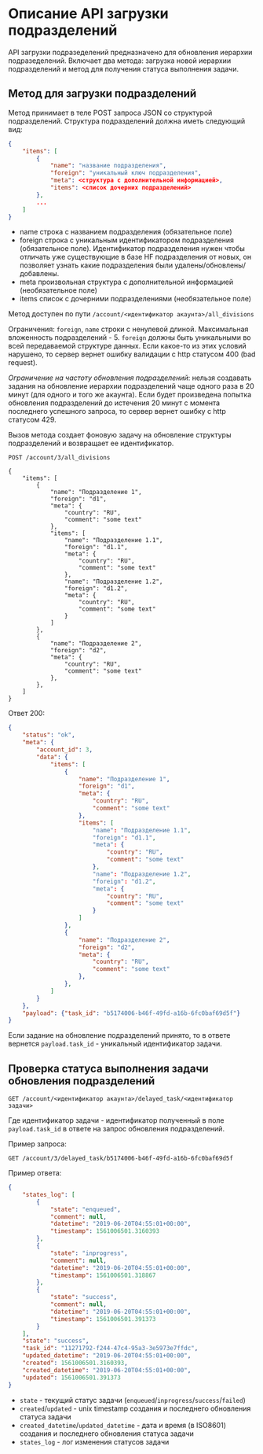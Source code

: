 # Описание API загрузки подразделений

API загрузки подразеделений предназначено для обновления иерархии
подразеделений.
Включает два метода: загрузка новой иерархии подразделений и метод для получения
статуса выполнения задачи.

## Метод для загрузки подразделений

Метод принимает в теле POST запроса JSON со структурой подразделений.
Структура подразделений должна иметь следующий вид:

```json
{
    "items": [
        {
            "name": "название подразделения",
            "foreign": "уникальный ключ подразделения",
            "meta": <структура с дополнительной информацией>,
            "items": <список дочерних подразделений>
        },
        ...
    ]
}
```

* name строка с названием подразделения (обязательное поле)
* foreign строка с уникальным идентификатором подразделения (обязательное поле).
  Идентификатор подразделения нужен чтобы отличать уже существующие в базе HF
  подразделения от новых, он позволяет узнать какие подразделения
  были удалены/обновлены/добавлены.
* meta произвольная структура с дополнительной информацией (необязательное поле)
* items список с дочерними подразделениями (необязательное поле)


Метод доступен по пути `/account/<идентификатор акаунта>/all_divisions`

Ограничения: `foreign`, `name` строки с ненулевой длиной. Максимальная
вложенность подразделений - 5. `foreign` должны быть уникальными во всей
передаваемой структуре данных. Если какое-то из этих условий нарушено, то сервер
вернет ошибку валидации с http статусом 400 (bad request).

*Ограничение на частоту обновления подразделений*: нельзя создавать задания на
обновление иерархии подразделений чаще одного раза в 20 минут (для одного и того
же акаунта). Если будет произведена попытка обновления подразделений до
истечения 20 минут с момента последнего успешного запроса, то сервер вернет
ошибку с http статусом 429.

Вызов метода создает фоновую задачу на обновление структуры подразделений и
возвращает ее идентификатор.

```
POST /account/3/all_divisions

{
    "items": [
        {
            "name": "Подразделение 1",
            "foreign": "d1",
            "meta": {
                "country": "RU",
                "comment": "some text"
            },
            "items": [
                "name": "Подразделение 1.1",
                "foreign": "d1.1",
                "meta": {
                    "country": "RU",
                    "comment": "some text"
                },
                "name": "Подразделение 1.2",
                "foreign": "d1.2",
                "meta": {
                    "country": "RU",
                    "comment": "some text"
                }
            ]
        },
        {
            "name": "Подразделение 2",
            "foreign": "d2",
            "meta": {
                "country": "RU",
                "comment": "some text"
            },
        },
    ]
}
```
Ответ 200:
```json
{
    "status": "ok",
    "meta": {
        "account_id": 3,
        "data": {
            "items": [
                {
                    "name": "Подразделение 1",
                    "foreign": "d1",
                    "meta": {
                        "country": "RU",
                        "comment": "some text"
                    },
                    "items": [
                        "name": "Подразделение 1.1",
                        "foreign": "d1.1",
                        "meta": {
                            "country": "RU",
                            "comment": "some text"
                        },
                        "name": "Подразделение 1.2",
                        "foreign": "d1.2",
                        "meta": {
                            "country": "RU",
                            "comment": "some text"
                        }
                    ]
                },
                {
                    "name": "Подразделение 2",
                    "foreign": "d2",
                    "meta": {
                        "country": "RU",
                        "comment": "some text"
                    },
                },
            ]
        }
    },
    "payload": {"task_id": "b5174006-b46f-49fd-a16b-6fc0baf69d5f"}
}
```

Если задание на обновление подразделений принято, то в ответе вернется
`payload.task_id` - уникальный идентификатор задачи.

## Проверка статуса выполнения задачи обновления подразделений

```
GET /account/<идентификатор акаунта>/delayed_task/<идентификатор задачи>
```
Где идентификатор задачи - идентификатор полученный в поле `payload.task_id`
в ответе на запрос обновления подразделений.

Пример запроса:
```
GET /account/3/delayed_task/b5174006-b46f-49fd-a16b-6fc0baf69d5f
```

Пример ответа:

```json
{
    "states_log": [
        {
            "state": "enqueued",
            "comment": null,
            "datetime": "2019-06-20T04:55:01+00:00",
            "timestamp": 1561006501.3160393
        },
        {
            "state": "inprogress",
            "comment": null,
            "datetime": "2019-06-20T04:55:01+00:00",
            "timestamp": 1561006501.318867
        },
        {
            "state": "success",
            "comment": null,
            "datetime": "2019-06-20T04:55:01+00:00",
            "timestamp": 1561006501.391373
        }
    ],
    "state": "success",
    "task_id": "11271792-f244-47c4-95a3-3e5973e7ffdc",
    "updated_datetime": "2019-06-20T04:55:01+00:00",
    "created": 1561006501.3160393,
    "created_datetime": "2019-06-20T04:55:01+00:00",
    "updated": 1561006501.391373
}
```
* `state` - текущий статус задачи (`enqueued`/`inprogress`/`success`/`failed`)
* `created`/`updated` - unix timestamp создания и последнего обновления статуса
  задачи
* `created_datetime`/`updated_datetime` - дата и время (в ISO8601) создания и последнего обновления статуса
  задачи
* `states_log` - лог изменения статусов задачи
